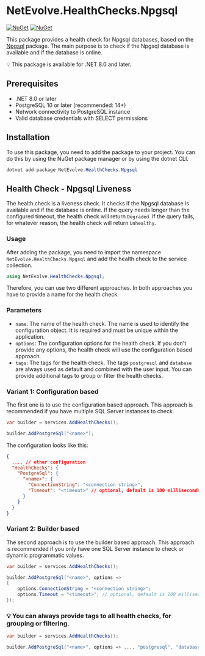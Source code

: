 # NetEvolve.HealthChecks.Npgsql

[![NuGet](https://img.shields.io/nuget/v/NetEvolve.HealthChecks.Npgsql?logo=nuget)](https://www.nuget.org/packages/NetEvolve.HealthChecks.Npgsql/)
[![NuGet](https://img.shields.io/nuget/dt/NetEvolve.HealthChecks.Npgsql?logo=nuget)](https://www.nuget.org/packages/NetEvolve.HealthChecks.Npgsql/)

This package provides a health check for Npgsql databases, based on the [Npgsql](https://www.nuget.org/packages/Npgsql/) package.
The main purpose is to check if the Npgsql database is available and if the database is online.

:bulb: This package is available for .NET 8.0 and later.

## Prerequisites

- .NET 8.0 or later
- PostgreSQL 10 or later (recommended: 14+)
- Network connectivity to PostgreSQL instance
- Valid database credentials with SELECT permissions

## Installation
To use this package, you need to add the package to your project. You can do this by using the NuGet package manager or by using the dotnet CLI.
```powershell
dotnet add package NetEvolve.HealthChecks.Npgsql
```

## Health Check - Npgsql Liveness
The health check is a liveness check. It checks if the Npgsql database is available and if the database is online.
If the query needs longer than the configured timeout, the health check will return `Degraded`.
If the query fails, for whatever reason, the health check will return `Unhealthy`.

### Usage
After adding the package, you need to import the namespace `NetEvolve.HealthChecks.Npgsql` and add the health check to the service collection.
```csharp
using NetEvolve.HealthChecks.Npgsql;
```
Therefore, you can use two different approaches. In both approaches you have to provide a name for the health check.

### Parameters
- `name`: The name of the health check. The name is used to identify the configuration object. It is required and must be unique within the application.
- `options`: The configuration options for the health check. If you don't provide any options, the health check will use the configuration based approach.
- `tags`: The tags for the health check. The tags `postgresql` and `database` are always used as default and combined with the user input. You can provide additional tags to group or filter the health checks.

### Variant 1: Configuration based
The first one is to use the configuration based approach. This approach is recommended if you have multiple SQL Server instances to check.
```csharp
var builder = services.AddHealthChecks();

builder.AddPostgreSql("<name>");
```

The configuration looks like this:
```json
{
  ..., // other configuration
  "HealthChecks": {
    "PostgreSql": {
      "<name>": {
        "ConnectionString": "<connection string>",
        "Timeout": "<timeout>" // optional, default is 100 milliseconds
      }
    }
  }
}
```

### Variant 2: Builder based
The second approach is to use the builder based approach. This approach is recommended if you only have one SQL Server instance to check or dynamic programmatic values.
```csharp
var builder = services.AddHealthChecks();

builder.AddPostgreSql("<name>", options =>
{
    options.ConnectionString = "<connection string>";
    options.Timeout = "<timeout>"; // optional, default is 100 milliseconds
});
```

### :bulb: You can always provide tags to all health checks, for grouping or filtering.

```csharp
var builder = services.AddHealthChecks();

builder.AddPostgreSql("<name>", options => ..., "postgresql", "database");
```